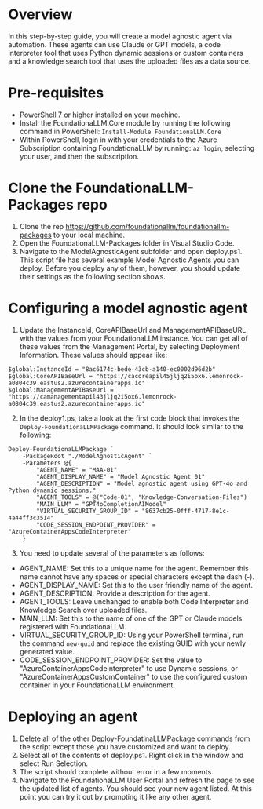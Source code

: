 # Overview

In this step-by-step guide, you will create a model agnostic agent via automation. These agents can use Claude or GPT models, a code interpreter tool that uses Python dynamic sessions or custom containers and a knowledge search tool that uses the uploaded files as a data source.

# Pre-requisites
- [PowerShell 7 or higher](https://learn.microsoft.com/en-us/powershell/scripting/install/installing-powershell-on-windows?view=powershell-7.5) installed on your machine. 
- Install the FoundationaLLM.Core module by running the following command in PowerShell: `Install-Module FoundationaLLM.Core`
- Within PowerShell, login in with your credentials to the Azure Subscription containing FoundationaLLM by running: `az login`, selecting your user, and then the subscription.

# Clone the FoundationaLLM-Packages repo
1. Clone the rep https://github.com/foundationallm/foundationallm-packages to your local machine.
2. Open the FoundationaLLM-Packages folder in Visual Studio Code. 
3. Navigate to the ModelAgnosticAgent subfolder and open deploy.ps1. This script file has several example Model Agnostic Agents you can deploy. Before you deploy any of them, however, you should update their settings as the following section shows.

# Configuring a model agnostic agent
1. Update the InstanceId, CoreAPIBaseUrl and ManagementAPIBaseURL with the values from your FoundationaLLM instance. You can get all of these values from the Management Portal, by selecting Deployment Information. These values should appear like:
```
$global:InstanceId = "8ac6174c-bede-43cb-a140-ec0002d96d2b"
$global:CoreAPIBaseUrl = "https://cacoreapil45jljq2i5ox6.lemonrock-a0804c39.eastus2.azurecontainerapps.io"
$global:ManagementAPIBaseUrl = "https://camanagementapil43jljq2i5ox6.lemonrock-a0804c39.eastus2.azurecontainerapps.io"
```
2. In the deploy1.ps, take a look at the first code block that invokes the `Deploy-FoundationaLLMPackage` command. It should look similar to the following:
```
Deploy-FoundationaLLMPackage `
    -PackageRoot "./ModelAgnosticAgent" `
    -Parameters @{
        "AGENT_NAME" = "MAA-01"
        "AGENT_DISPLAY_NAME" = "Model Agnostic Agent 01"
        "AGENT_DESCRIPTION" = "Model agnostic agent using GPT-4o and Python dynamic sessions."
        "AGENT_TOOLS" = @("Code-01", "Knowledge-Conversation-Files")
        "MAIN_LLM" = "GPT4oCompletionAIModel"
        "VIRTUAL_SECURITY_GROUP_ID" = "8637cb25-0fff-4717-8e1c-4a44ff3c3514"
        "CODE_SESSION_ENDPOINT_PROVIDER" = "AzureContainerAppsCodeInterpreter"
    }
```
3. You need to update several of the parameters as follows:
- AGENT_NAME: Set this to a unique name for the agent. Remember this name cannot have any spaces or special characters except the dash (-).
- AGENT_DISPLAY_NAME: Set this to the user friendly name of the agent.
- AGENT_DESCRIPTION: Provide a description for the agent.
- AGENT_TOOLS: Leave unchanged to enable both Code Interpreter and Knowledge Search over uploaded files.
- MAIN_LLM: Set this to the name of one of the GPT or Claude models registered with FoundationaLLM.
- VIRTUAL_SECURITY_GROUP_ID: Using your PowerShell terminal, run the command `new-guid` and replace the existing GUID with your newly generated value.
- CODE_SESSION_ENDPOINT_PROVIDER: Set the value to "AzureContainerAppsCodeInterpreter" to use Dynamic sessions, or "AzureContainerAppsCustomContainer" to use the configured custom container in your FoundationaLLM environment. 

# Deploying an agent
1. Delete all of the other Deploy-FoundatinaLLMPackage commands from the script except those you have customized and want to deploy.
2. Select all of the contents of deploy.ps1. Right click in the window and select Run Selection. 
3. The script should complete without error in a few moments.
4. Navigate to the FoundationaLLM User Portal and refresh the page to see the updated list of agents. You should see your new agent listed. At this point you can try it out by prompting it like any other agent.


